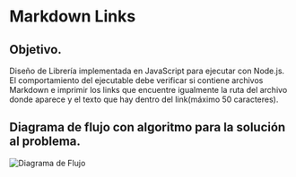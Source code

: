 # Markdown Links

## Objetivo.

Diseño de Librería implementada en JavaScript para ejecutar con Node.js. El comportamiento del ejecutable debe verificar si contiene archivos Markdown e imprimir los links que encuentre igualmente la ruta del archivo donde aparece y el texto que hay dentro del link(máximo 50 caracteres).

## Diagrama de flujo con algoritmo para la solución al problema.
![Diagrama de Flujo](diagramaDeFlujo.png)


